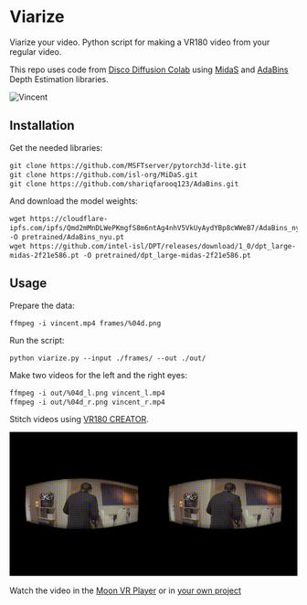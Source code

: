 # Viarize

Viarize your video. Python script for making a VR180 video from your regular video.

This repo uses code from [Disco Diffusion Colab](https://github.com/alembics/disco-diffusion) using [MidaS](https://github.com/isl-org/MiDaS.git) and [AdaBins](https://github.com/shariqfarooq123/AdaBins.git) Depth Estimation libraries.

![Vincent](media/vincent.gif)

## Installation

Get the needed libraries:

```
git clone https://github.com/MSFTserver/pytorch3d-lite.git
git clone https://github.com/isl-org/MiDaS.git
git clone https://github.com/shariqfarooq123/AdaBins.git
```

And download the model weights:

```
wget https://cloudflare-ipfs.com/ipfs/Qmd2mMnDLWePKmgfS8m6ntAg4nhV5VkUyAydYBp8cWWeB7/AdaBins_nyu.pt -O pretrained/AdaBins_nyu.pt
wget https://github.com/intel-isl/DPT/releases/download/1_0/dpt_large-midas-2f21e586.pt -O pretrained/dpt_large-midas-2f21e586.pt
```

## Usage

Prepare the data:

```
ffmpeg -i vincent.mp4 frames/%04d.png
```

Run the script:

```
python viarize.py --input ./frames/ --out ./out/
```

Make two videos for the left and the right eyes:

```
ffmpeg -i out/%04d_l.png vincent_l.mp4
ffmpeg -i out/%04d_r.png vincent_r.mp4
```

Stitch videos using [VR180 CREATOR](https://www.patrickgrunwald.de/vr180-creator-download). 

![Vincent VR180](media/vincent180.gif)

Watch the video in the [Moon VR Player](https://moonvrplayer.com/) or in [your own project](https://github.com/vlarine/VR180Video)

